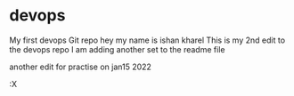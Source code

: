 # devops
My first devops Git repo
hey my name is ishan kharel
This is my 2nd edit to the devops repo
I am adding another set to the readme file

another edit for practise on jan15 2022

:X


